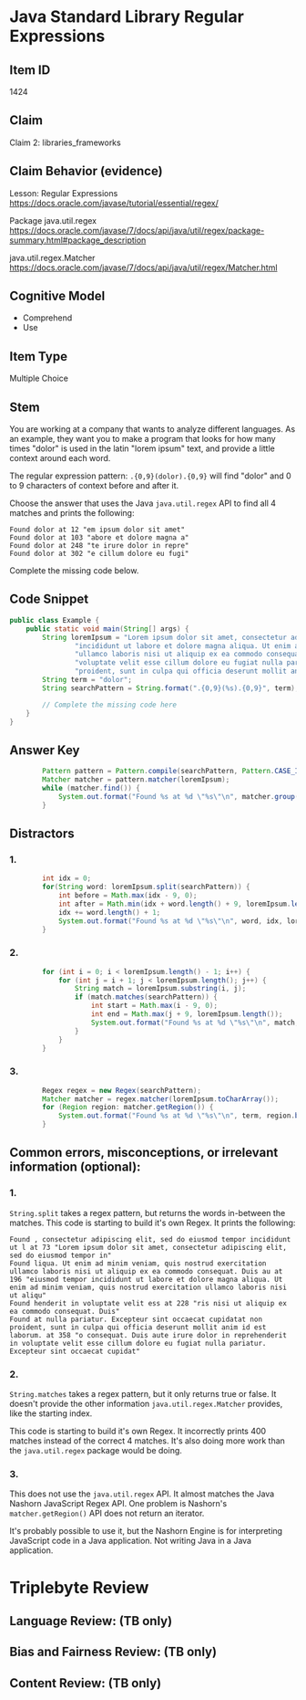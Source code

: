 # Java Standard Library Regular Expressions

## Item ID
1424

## Claim
Claim 2: libraries_frameworks

## Claim Behavior (evidence)
Lesson: Regular Expressions
https://docs.oracle.com/javase/tutorial/essential/regex/

Package java.util.regex
https://docs.oracle.com/javase/7/docs/api/java/util/regex/package-summary.html#package_description

java.util.regex.Matcher
https://docs.oracle.com/javase/7/docs/api/java/util/regex/Matcher.html

## Cognitive Model
* Comprehend
* Use

## Item Type
Multiple Choice

## Stem
You are working at a company that wants to analyze different languages.
As an example, they want you to make a program that looks for how many times "dolor" is used in the latin "lorem ipsum"
text, and provide a little context around each word.

The regular expression pattern: `.{0,9}(dolor).{0,9}` will find "dolor" and 0 to 9 characters of context before and after it.

Choose the answer that uses the Java `java.util.regex` API to find all 4 matches and prints the following:

```
Found dolor at 12 "em ipsum dolor sit amet"
Found dolor at 103 "abore et dolore magna a"
Found dolor at 248 "te irure dolor in repre"
Found dolor at 302 "e cillum dolore eu fugi"
```

Complete the missing code below.

## Code Snippet
```java
public class Example {
    public static void main(String[] args) {
        String loremIpsum = "Lorem ipsum dolor sit amet, consectetur adipiscing elit, sed do eiusmod tempor " +
                "incididunt ut labore et dolore magna aliqua. Ut enim ad minim veniam, quis nostrud exercitation " +
                "ullamco laboris nisi ut aliquip ex ea commodo consequat. Duis aute irure dolor in reprehenderit in " +
                "voluptate velit esse cillum dolore eu fugiat nulla pariatur. Excepteur sint occaecat cupidatat non " +
                "proident, sunt in culpa qui officia deserunt mollit anim id est laborum.";
        String term = "dolor";
        String searchPattern = String.format(".{0,9}(%s).{0,9}", term);

        // Complete the missing code here
    }
}
```

## Answer Key
```java
        Pattern pattern = Pattern.compile(searchPattern, Pattern.CASE_INSENSITIVE);
        Matcher matcher = pattern.matcher(loremIpsum);
        while (matcher.find()) {
            System.out.format("Found %s at %d \"%s\"\n", matcher.group(1), matcher.start(1), matcher.group());
        }
```


## Distractors
### 1.
```java
        int idx = 0;
        for(String word: loremIpsum.split(searchPattern)) {
            int before = Math.max(idx - 9, 0);
            int after = Math.min(idx + word.length() + 9, loremIpsum.length());
            idx += word.length() + 1;
            System.out.format("Found %s at %d \"%s\"\n", word, idx, loremIpsum.substring(before, after));
        }
```

### 2.
```java
        for (int i = 0; i < loremIpsum.length() - 1; i++) {
            for (int j = i + 1; j < loremIpsum.length(); j++) {
                String match = loremIpsum.substring(i, j);
                if (match.matches(searchPattern)) {
                    int start = Math.max(i - 9, 0);
                    int end = Math.max(j + 9, loremIpsum.length());
                    System.out.format("Found %s at %d \"%s\"\n", match, i, loremIpsum.substring(start, end));
                }
            }
        }
```

### 3.
```java
        Regex regex = new Regex(searchPattern);
        Matcher matcher = regex.matcher(loremIpsum.toCharArray());
        for (Region region: matcher.getRegion()) {
            System.out.format("Found %s at %d \"%s\"\n", term, region.beg, region.end);
        }
```

## Common errors, misconceptions, or irrelevant information (optional):

### 1.
`String.split` takes a regex pattern, but returns the words in-between the matches.
This code is starting to build it's own Regex.
It prints the following:
```
Found , consectetur adipiscing elit, sed do eiusmod tempor incididunt ut l at 73 "Lorem ipsum dolor sit amet, consectetur adipiscing elit, sed do eiusmod tempor in"
Found liqua. Ut enim ad minim veniam, quis nostrud exercitation ullamco laboris nisi ut aliquip ex ea commodo consequat. Duis au at 196 "eiusmod tempor incididunt ut labore et dolore magna aliqua. Ut enim ad minim veniam, quis nostrud exercitation ullamco laboris nisi ut aliqu"
Found henderit in voluptate velit ess at 228 "ris nisi ut aliquip ex ea commodo consequat. Duis"
Found at nulla pariatur. Excepteur sint occaecat cupidatat non proident, sunt in culpa qui officia deserunt mollit anim id est laborum. at 358 "o consequat. Duis aute irure dolor in reprehenderit in voluptate velit esse cillum dolore eu fugiat nulla pariatur. Excepteur sint occaecat cupidat"
```

### 2.
`String.matches` takes a regex pattern, but it only returns true or false.
It doesn't provide the other information `java.util.regex.Matcher` provides, like the starting index.

This code is starting to build it's own Regex.
It incorrectly prints 400 matches instead of the correct 4 matches.
It's also doing more work than the `java.util.regex` package would be doing.

### 3.
This does not use the `java.util.regex` API.
It almost matches the Java Nashorn JavaScript Regex API.
One problem is Nashorn's` matcher.getRegion()` API does not return an iterator.

It's probably possible to use it, but the Nashorn Engine is for interpreting JavaScript code in a Java application.
Not writing Java in a Java application.

# Triplebyte Review


## Language Review: (TB only)


## Bias and Fairness Review: (TB only)


## Content Review: (TB only)

